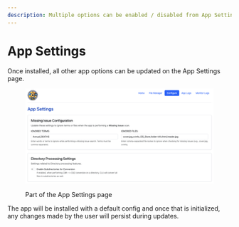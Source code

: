 ```yaml
---
description: Multiple options can be enabled / disabled from App Settings
---
```


# App Settings

Once installed, all other app options can be updated on the App Settings page.

<figure><img src="../../.gitbook/assets/app-settings.png" alt=""><figcaption><p>Part of the App Settings page</p></figcaption></figure>

The app will be installed with a default config and once that is initialized, any changes made by the user will persist during updates.

